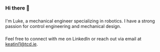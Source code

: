 ### Hi there 👋
###
###
I'm Luke, a mechanical engineer specializing in robotics. I have a strong passion for control engineering and mechanical design.
###
###
Feel free to connect with me on LinkedIn or reach out via email at <a href="mailto:keatinl1@tcd.ie">keatinl1@tcd.ie</a>.

<!--
**keatinl1/keatinl1** is a ✨ _special_ ✨ repository because its `README.md` (this file) appears on your GitHub profile.

Here are some ideas to get you started:

- 🔭 I’m currently working on ...
- 🌱 I’m currently learning ...
- 👯 I’m looking to collaborate on ...
- 🤔 I’m looking for help with ...
- 💬 Ask me about ...
- 📫 How to reach me: ...
- 😄 Pronouns: ...
- ⚡ Fun fact: ...
-->
